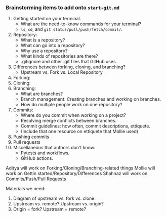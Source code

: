 ### Brainstorming items to add onto `start-git.md`

1. Getting started on your terminal.
   - What are the need-to-know commands for your terminal?
   - `ls`, `cd`, and `git status/pull/push/fetch/commit/`.
2. Repository:
   - What is a repository?
   - What can go into a repository?
   - Why use a repository?
   - What kinds of repositories are there?
   - .gitignore and other .git files that GitHub uses.
3. Differences between forking, cloning, and branching?
   - Upstream vs. Fork vs. Local Repository
4. Forking:
6. Cloning:
7. Branching:
   - What are branches?
   - Branch management: Creating branches and working on branches. 
   - How do multiple people work on one repository?
8. Commits:
   - Where do you commit when working on a project?
   - Resolving merge conflicts between branches.
   - Commit guidelines: how often, commit descriptions, ettiquete.
   - (Include that one resource on ettiquete that Mollie used)
9. Pushing commits
10. Pull requests
12. Miscellaneous that authors don't know:
    - Pytests and workflows.
    - GitHub actions.


Aditya will work on Forking/Cloning/Branching-related things
Mollie will work on Gettin started/Repository/Differences
Shahnaz will work on Commits/Push/Pull Requests

Materials we need:
1. Diagram of upstream vs. fork vs. clone.
2. Upstream vs. remote? Upstream vs. origin?
3. Origin = fork? Upstream = remote?
